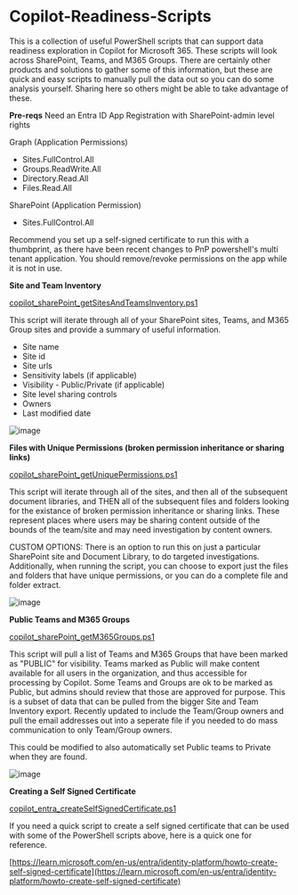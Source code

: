 # Copilot-Readiness-Scripts
This is a collection of useful PowerShell scripts that can support data readiness exploration in Copilot for Microsoft 365.  These scripts will look across SharePoint, Teams, and M365 Groups.  There are certainly other products and solutions to gather some of this information, but these are quick and easy scripts to manually pull the data out so you can do some analysis yourself.  Sharing here so others might be able to take advantage of these.

**Pre-reqs**
Need an Entra ID App Registration with SharePoint-admin level rights

Graph (Application Permissions)
- Sites.FullControl.All
- Groups.ReadWrite.All
- Directory.Read.All
- Files.Read.All

SharePoint (Application Permission)
- Sites.FullControl.All

Recommend you set up a self-signed certificate to run this with a thumbprint, as there have been recent changes to PnP powershell's multi tenant application.  You should remove/revoke permissions on the app while it is not in use.

**Site and Team Inventory**

[copilot_sharePoint_getSitesAndTeamsInventory.ps1](copilot_sharePoint_getSitesAndTeamsInventory.ps1)

This script will iterate through all of your SharePoint sites, Teams, and M365 Group sites and provide a summary of useful information.
- Site name
- Site id
- Site urls
- Sensitivity labels (if applicable)
- Visibility - Public/Private (if applicable)
- Site level sharing controls
- Owners
- Last modified date

![image](https://github.com/user-attachments/assets/3f1ecaa3-53aa-4b95-899a-ed991d77bf92)

**Files with Unique Permissions (broken permission inheritance or sharing links)**

[copilot_sharePoint_getUniquePermissions.ps1](copilot_sharePoint_getUniquePermissions.ps1)

This script will iterate through all of the sites, and then all of the subsequent document libraries, and THEN all of the subsequent files and folders looking for the existance of broken permission inheritance or sharing links.  These represent places where users may be sharing content outside of the bounds of the team/site and may need investigation by content owners.

CUSTOM OPTIONS: There is an option to run this on just a particular SharePoint site and Document Library, to do targeted investigations.  Additionally, when running the script, you can choose to export just the files and folders that have unique permissions, or you can do a complete file and folder extract.

![image](https://github.com/user-attachments/assets/8a22684a-8067-4dae-aaac-d8dceab54ffb)


**Public Teams and M365 Groups**

[copilot_sharePoint_getM365Groups.ps1](copilot_sharePoint_getM365Groups.ps1)

This script will pull a list of Teams and M365 Groups that have been marked as "PUBLIC" for visibility.  Teams marked as Public will make content available for all users in the organization, and thus accessible for processing by Copilot.  Some Teams and Groups are ok to be marked as Public, but admins should review that those are approved for purpose.  This is a subset of data that can be pulled from the bigger Site and Team Inventory export.  Recently updated to include the Team/Group owners and pull the email addresses out into a seperate file if you needed to do mass communication to only Team/Group owners.

This could be modified to also automatically set Public teams to Private when they are found.

![image](https://github.com/user-attachments/assets/6f937bd9-fd3f-47a2-90ff-d47986128fc7)


**Creating a Self Signed Certificate**

[copilot_entra_createSelfSignedCertificate.ps1](copilot_entra_createSelfSignedCertificate.ps1)

If you need a quick script to create a self signed certificate that can be used with some of the PowerShell scripts above, here is a quick one for reference.

[https://learn.microsoft.com/en-us/entra/identity-platform/howto-create-self-signed-certificate](https://learn.microsoft.com/en-us/entra/identity-platform/howto-create-self-signed-certificate)
